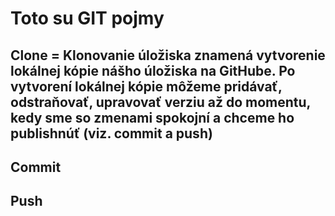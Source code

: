 # Toto su GIT pojmy

## Clone = Klonovanie úložiska znamená vytvorenie lokálnej kópie nášho úložiska na GitHube. Po vytvorení lokálnej kópie môžeme pridávať, odstraňovať, upravovať verziu až do momentu, kedy sme so zmenami spokojní a chceme ho publishnúť (viz. commit a push)

## Commit


## Push

